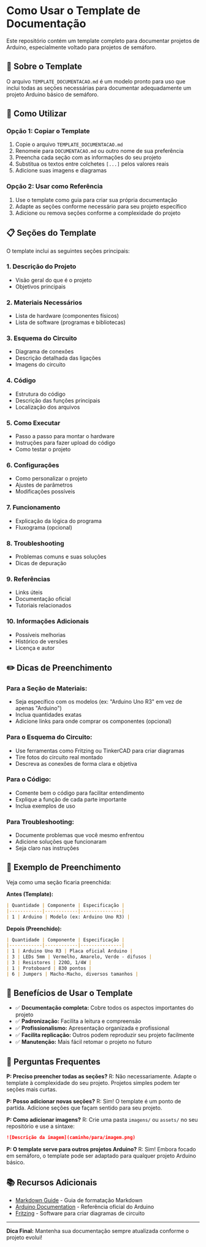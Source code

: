 # Como Usar o Template de Documentação

Este repositório contém um template completo para documentar projetos de Arduino, especialmente voltado para projetos de semáforo.

## 📖 Sobre o Template

O arquivo `TEMPLATE_DOCUMENTACAO.md` é um modelo pronto para uso que inclui todas as seções necessárias para documentar adequadamente um projeto Arduino básico de semáforo.

## 🚀 Como Utilizar

### Opção 1: Copiar o Template
1. Copie o arquivo `TEMPLATE_DOCUMENTACAO.md`
2. Renomeie para `DOCUMENTACAO.md` ou outro nome de sua preferência
3. Preencha cada seção com as informações do seu projeto
4. Substitua os textos entre colchetes `[...]` pelos valores reais
5. Adicione suas imagens e diagramas

### Opção 2: Usar como Referência
1. Use o template como guia para criar sua própria documentação
2. Adapte as seções conforme necessário para seu projeto específico
3. Adicione ou remova seções conforme a complexidade do projeto

## 📋 Seções do Template

O template inclui as seguintes seções principais:

### 1. **Descrição do Projeto**
   - Visão geral do que é o projeto
   - Objetivos principais

### 2. **Materiais Necessários**
   - Lista de hardware (componentes físicos)
   - Lista de software (programas e bibliotecas)

### 3. **Esquema do Circuito**
   - Diagrama de conexões
   - Descrição detalhada das ligações
   - Imagens do circuito

### 4. **Código**
   - Estrutura do código
   - Descrição das funções principais
   - Localização dos arquivos

### 5. **Como Executar**
   - Passo a passo para montar o hardware
   - Instruções para fazer upload do código
   - Como testar o projeto

### 6. **Configurações**
   - Como personalizar o projeto
   - Ajustes de parâmetros
   - Modificações possíveis

### 7. **Funcionamento**
   - Explicação da lógica do programa
   - Fluxograma (opcional)

### 8. **Troubleshooting**
   - Problemas comuns e suas soluções
   - Dicas de depuração

### 9. **Referências**
   - Links úteis
   - Documentação oficial
   - Tutoriais relacionados

### 10. **Informações Adicionais**
   - Possíveis melhorias
   - Histórico de versões
   - Licença e autor

## ✏️ Dicas de Preenchimento

### Para a Seção de Materiais:
- Seja específico com os modelos (ex: "Arduino Uno R3" em vez de apenas "Arduino")
- Inclua quantidades exatas
- Adicione links para onde comprar os componentes (opcional)

### Para o Esquema do Circuito:
- Use ferramentas como Fritzing ou TinkerCAD para criar diagramas
- Tire fotos do circuito real montado
- Descreva as conexões de forma clara e objetiva

### Para o Código:
- Comente bem o código para facilitar entendimento
- Explique a função de cada parte importante
- Inclua exemplos de uso

### Para Troubleshooting:
- Documente problemas que você mesmo enfrentou
- Adicione soluções que funcionaram
- Seja claro nas instruções

## 📝 Exemplo de Preenchimento

Veja como uma seção ficaria preenchida:

**Antes (Template):**
```markdown
| Quantidade | Componente | Especificação |
|------------|------------|---------------|
| 1 | Arduino | Modelo (ex: Arduino Uno R3) |
```

**Depois (Preenchido):**
```markdown
| Quantidade | Componente | Especificação |
|------------|------------|---------------|
| 1 | Arduino Uno R3 | Placa oficial Arduino |
| 3 | LEDs 5mm | Vermelho, Amarelo, Verde - difusos |
| 3 | Resistores | 220Ω, 1/4W |
| 1 | Protoboard | 830 pontos |
| 6 | Jumpers | Macho-Macho, diversos tamanhos |
```

## 🎯 Benefícios de Usar o Template

- ✅ **Documentação completa:** Cobre todos os aspectos importantes do projeto
- ✅ **Padronização:** Facilita a leitura e compreensão
- ✅ **Profissionalismo:** Apresentação organizada e profissional
- ✅ **Facilita replicação:** Outros podem reproduzir seu projeto facilmente
- ✅ **Manutenção:** Mais fácil retomar o projeto no futuro

## 🤔 Perguntas Frequentes

**P: Preciso preencher todas as seções?**
R: Não necessariamente. Adapte o template à complexidade do seu projeto. Projetos simples podem ter seções mais curtas.

**P: Posso adicionar novas seções?**
R: Sim! O template é um ponto de partida. Adicione seções que façam sentido para seu projeto.

**P: Como adicionar imagens?**
R: Crie uma pasta `imagens/` ou `assets/` no seu repositório e use a sintaxe:
```markdown
![Descrição da imagem](caminho/para/imagem.png)
```

**P: O template serve para outros projetos Arduino?**
R: Sim! Embora focado em semáforo, o template pode ser adaptado para qualquer projeto Arduino básico.

## 📚 Recursos Adicionais

- [Markdown Guide](https://www.markdownguide.org/) - Guia de formatação Markdown
- [Arduino Documentation](https://www.arduino.cc/reference/pt/) - Referência oficial do Arduino
- [Fritzing](http://fritzing.org/) - Software para criar diagramas de circuito

---

**Dica Final:** Mantenha sua documentação sempre atualizada conforme o projeto evolui!
